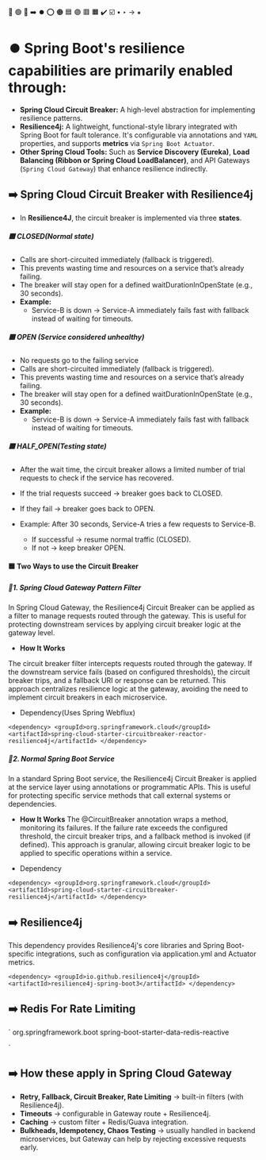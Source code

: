 🔵 🟢 🔴 ➡️ ⏺️ ⭕ 🟠 🟦 🟣 🟥 🟧 ✔️ ☑️ • ‣ → ⁕

# ⏺️ Spring Boot's resilience capabilities are primarily enabled through:

- **Spring Cloud Circuit Breaker:** A high-level abstraction for implementing resilience patterns.
- **Resilience4j:** A lightweight, functional-style library integrated with Spring Boot for fault tolerance. It's configurable via annotations and `YAML` properties, and supports **metrics** via `Spring Boot Actuator`.
- **Other Spring Cloud Tools:** Such as **Service Discovery (Eureka)**, **Load Balancing (Ribbon or Spring Cloud LoadBalancer)**, and API Gateways (`Spring Cloud Gateway`) that enhance resilience indirectly.

## ➡️ Spring Cloud Circuit Breaker with Resilience4j

- In **Resilience4J**, the circuit breaker is implemented via three **states**.

##### 🟦 CLOSED(Normal state)

- Calls are short-circuited immediately (fallback is triggered).
- This prevents wasting time and resources on a service that’s already failing.
- The breaker will stay open for a defined waitDurationInOpenState (e.g., 30 seconds).
- **Example:**
  - Service-B is down → Service-A immediately fails fast with fallback instead of waiting for timeouts.

##### 🟦 OPEN (Service considered unhealthy)

- No requests go to the failing service
- Calls are short-circuited immediately (fallback is triggered).
- This prevents wasting time and resources on a service that’s already failing.
- The breaker will stay open for a defined waitDurationInOpenState (e.g., 30 seconds).
- **Example:**
  - Service-B is down → Service-A immediately fails fast with fallback instead of waiting for timeouts.

##### 🟦 HALF_OPEN(Testing state)

- After the wait time, the circuit breaker allows a limited number of trial requests to check if the service has recovered.
- If the trial requests succeed → breaker goes back to CLOSED.
- If they fail → breaker goes back to OPEN.
- Example:
  After 30 seconds, Service-A tries a few requests to Service-B.

  - If successful → resume normal traffic (CLOSED).
  - If not → keep breaker OPEN.

#### 🟦 Two Ways to use the Circuit Breaker

##### 🔵1. Spring Cloud Gateway Pattern Filter

In Spring Cloud Gateway, the Resilience4j Circuit Breaker can be applied as a filter to manage requests routed through the gateway. This is useful for protecting downstream services by applying circuit breaker logic at the gateway level.

- **How It Works**

The circuit breaker filter intercepts requests routed through the gateway.
If the downstream service fails (based on configured thresholds), the circuit breaker trips, and a fallback URI or response can be returned.
This approach centralizes resilience logic at the gateway, avoiding the need to implement circuit breakers in each microservice.

- Dependency(Uses Spring Webflux)

`<dependency>
<groupId>org.springframework.cloud</groupId>
<artifactId>spring-cloud-starter-circuitbreaker-reactor-resilience4j</artifactId>
</dependency>`

##### 🔵2. Normal Spring Boot Service

In a standard Spring Boot service, the Resilience4j Circuit Breaker is applied at the service layer using annotations or programmatic APIs. This is useful for protecting specific service methods that call external systems or dependencies.

- **How It Works**
  The @CircuitBreaker annotation wraps a method, monitoring its failures.
  If the failure rate exceeds the configured threshold, the circuit breaker trips, and a fallback method is invoked (if defined).
  This approach is granular, allowing circuit breaker logic to be applied to specific operations within a service.

- Dependency

`<dependency>
<groupId>org.springframework.cloud</groupId>
<artifactId>spring-cloud-starter-circuitbreaker-resilience4j</artifactId>
</dependency>
`

## ➡️ Resilience4j

This dependency provides Resilience4j's core libraries and Spring Boot-specific integrations, such as configuration via application.yml and Actuator metrics.

`<dependency>
    <groupId>io.github.resilience4j</groupId>
    <artifactId>resilience4j-spring-boot3</artifactId>
</dependency>
`

## ➡️ Redis For Rate Limiting

`
<dependency>
<groupId>org.springframework.boot</groupId>
<artifactId>spring-boot-starter-data-redis-reactive</artifactId>
</dependency>

`

## ➡️ How these apply in Spring Cloud Gateway

- **Retry, Fallback, Circuit Breaker, Rate Limiting** → built-in filters (with Resilience4j).
- **Timeouts** → configurable in Gateway route + Resilience4j.
- **Caching** → custom filter + Redis/Guava integration.
- **Bulkheads, Idempotency, Chaos Testing** → usually handled in backend microservices, but Gateway can help by rejecting excessive requests early.
